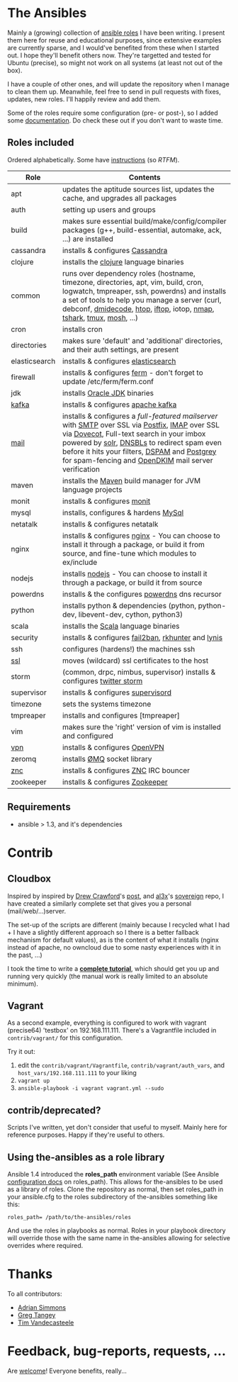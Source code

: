 # The Ansibles

Mainly a (growing) collection of [ansible roles](roles/) I have been writing. I present them here for reuse and educational purposes, since extensive examples are currently sparse, and I would've benefited from these when I started out. I hope they'll benefit others now. They're targetted and tested for Ubuntu (precise), so might not work on all systems (at least not out of the box).

I have a couple of other ones, and will update the repository when I manage to clean them up. Meanwhile, feel free to send in pull requests with fixes, updates, new roles. I'll happily review and add them.

Some of the roles require some configuration (pre- or post-), so I added some [documentation](docs/). Do check these out if you don't want to waste time.

## Roles included


Ordered alphabetically. Some have [instructions](docs/) (so *RTFM*).

| Role | Contents |
| --- | --- |
| apt | updates the aptitude sources list, updates the cache, and upgrades all packages |
| auth | setting up users and groups |
| build | makes sure essential build/make/config/compiler packages (g++, build-essential, automake, ack, ...) are installed |
| cassandra | installs & configures [Cassandra](http://cassandra.apache.org/) |
| clojure | installs the [clojure](http://clojure.org/) language binaries |
| common | runs over dependency roles (hostname, timezone, directories, apt, vim, build, cron, logwatch, tmpreaper, ssh, powerdns) and installs a set of tools to help you manage a server (curl, debconf, [dmidecode](http://www.nongnu.org/dmidecode/), [htop](http://htop.sourceforge.net/), [iftop](http://www.ex-parrot.com/pdw/iftop/), iotop, [nmap](http://nmap.org/), [tshark](http://www.wireshark.org/docs/man-pages/tshark.html), [tmux](http://tmux.sourceforge.net/), [mosh](http://mosh.mit.edu/), ...) |
| cron | installs cron |
| directories | makes sure 'default' and 'additional' directories, and their auth settings, are present |
| elasticsearch | installs & configures [elasticsearch](http://www.elasticsearch.org/) |
| firewall | installs & configures [ferm](http://ferm.foo-projects.org/) - don't forget to update /etc/ferm/ferm.conf |
| jdk | installs [Oracle JDK](http://docs.oracle.com/javase/) binaries |
| [kafka](docs/kafka.md) | installs & configures [apache kafka](http://kafka.apache.org/) |
| [mail](docs/mail.md) | installs & configures a *full-featured mailserver* with [SMTP](https://en.wikipedia.org/wiki/Simple_Mail_Transfer_Protocol) over SSL via [Postfix](http://www.postfix.org/), [IMAP](https://en.wikipedia.org/wiki/Internet_Message_Access_Protocol) over SSL via [Dovecot](http://dovecot.org/), Full-text search in your imbox powered by [solr](https://lucene.apache.org/solr/), [DNSBLs](https://en.wikipedia.org/wiki/DNSBL) to redirect spam even before it hits your filters, [DSPAM](http://dspam.sourceforge.net/) and [Postgrey](http://postgrey.schweikert.ch/) for spam-fencing and [OpenDKIM](http://www.opendkim.org/) mail server verification |
| maven | installs the [Maven](http://maven.apache.org/) build manager for JVM language projects |
| monit | installs & configures [monit](http://mmonit.com/monit/) |
| mysql | installs, configures & hardens [MySql](http://dev.mysql.com/) |
| netatalk | installs & configures netatalk |
| nginx | installs & configures [nginx](http://nginx.org/) - You can choose to install it through a package, or build it from source, and fine-tune which modules to ex/include |
| nodejs | installs [nodejs](http://nodejs.org/) - You can choose to install it through a package, or build it from source |
| powerdns | installs & the configures [powerdns](https://www.powerdns.com/) dns recursor |
| python | installs python & dependencies (python, python-dev, libevent-dev, cython, python3) |
| scala | installs the [Scala](http://www.scala-lang.org/) language binaries |
| security | installs & configures [fail2ban](http://www.fail2ban.org/), [rkhunter](http://rkhunter.sourceforge.net/) and [lynis](http://www.rootkit.nl/projects/lynis.html) |
| ssh | configures (hardens!) the machines ssh |
| [ssl](docs/ssl.md) | moves (wildcard) ssl certificates to the host |
| storm | (common, drpc, nimbus, supervisor) installs & configures [twitter storm](http://storm-project.net/) |
| supervisor | installs & configures [supervisord](http://supervisord.org/) |
| timezone | sets the systems timezone |
| tmpreaper | installs and configures [tmpreaper] |
| vim | makes sure the 'right' version of vim is installed and configured |
| [vpn](docs/vpn.md) | installs & configures [OpenVPN](http://openvpn.net/index.php/open-source.html) |
| zeromq | installs [ØMQ](http://zeromq.org/) socket library |
| [znc](docs/znc.md) | installs & configures [ZNC](http://wiki.znc.in/) IRC bouncer |
| zookeeper | installs & configures [Zookeeper](http://zookeeper.apache.org/) |


## Requirements

- ansible > 1.3, and it's dependencies


# Contrib

## Cloudbox

Inspired by inspired by [Drew Crawford](https://twitter.com/drewcrawford)'s [post](http://sealedabstract.com/code/nsa-proof-your-e-mail-in-2-hours/), and [al3x](https://twitter.com/al3x)'s [sovereign](https://github.com/al3x/sovereign/) repo, I have created a similarly complete set that gives you a personal (mail/web/...)server.

The set-up of the scripts are different (mainly because I recycled what I had + I have a slightly different approach so I there is a better fallback mechanism for default values), as is the content of what it installs (nginx instead of apache, no owncloud due to some nasty experiences with it in the past, ...)

I took the time to write a [**complete tutorial**](docs/cloudbox.md), which should get you up and running very quickly (the manual work is really limited to an absolute minimum).

## Vagrant

As a second example, everything is configured to work with vagrant (precise64) 'testbox' on 192.168.111.111. There's a Vagrantfile included in `contrib/vagrant/` for this configuration.

Try it out:

1. edit the `contrib/vagrant/Vagrantfile`, `contrib/vagrant/auth_vars`, and `host_vars/192.168.111.111` to your liking
2. `vagrant up`
3. `ansible-playbook -i vagrant vagrant.yml --sudo`

## contrib/deprecated?

Scripts I've written, yet don't consider that useful to myself. Mainly here for reference purposes. Happy if they're useful to others.

## Using the-ansibles as a role library
Ansible 1.4 introduced the **roles_path** environment variable (See Ansible [configuration docs](http://docs.ansible.com/intro_configuration.html#roles-path) on roles_path). This allows for the-ansibles to be used as a library of roles. Clone the repository as normal, then set roles_path in your ansible.cfg to the roles subdirectory of the-ansibles something like this:
```
roles_path= /path/to/the-ansibles/roles
```
And use the roles in playbooks as normal. Roles in your playbook directory will override those with the same name in the-ansibles allowing for selective overrides where required.

# Thanks

To all contributors:

* [Adrian Simmons](https://github.com/adrinux)
* [Greg Tangey](https://github.com/Ruxton)
* [Tim Vandecasteele](https://github.com/tim-vandecasteele)

# Feedback, bug-reports, requests, ...

Are [welcome](https://github.com/pjan/the-ansibles/issues)! Everyone benefits, really...
